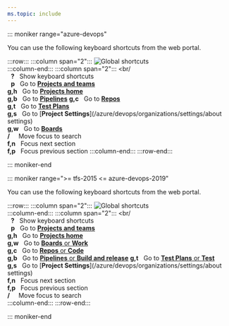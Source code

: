 ```yaml
---
ms.topic: include
---
```



<a id="global-shortcuts"></a>


::: moniker range="azure-devops"

You can use the following keyboard shortcuts from the web portal.

:::row:::
   :::column span="2":::
      ![Global shortcuts](/azure/devops/media/keyboard-shortcuts/global-shortcuts-cloud.png)  
   :::column-end:::
   :::column span="2":::
      <br/<br/>
      &nbsp;&nbsp;**?**&nbsp;&nbsp;&nbsp;Show keyboard shortcuts  
      &nbsp;&nbsp;**p**&nbsp;&nbsp;&nbsp;Go to [**Projects and teams**](/azure/devops/project/navigation/go-to-project-repo)  
      **g,h**&nbsp;&nbsp;&nbsp;Go to [**Projects home**](/azure/devops/project/navigation/go-to-project-repo)  
      **g,b**&nbsp;&nbsp;&nbsp;Go to [**Pipelines**](/azure/devops/pipelines/overview) 
      **g,c**&nbsp;&nbsp;&nbsp;Go to  [**Repos**](/azure/devops/repos/git/overview)  
      **g,t**&nbsp;&nbsp;&nbsp;Go to [**Test Plans**](/azure/devops/test/index)  
      **g,s**&nbsp;&nbsp;&nbsp;Go to [**Project Settings**](/azure/devops/organizations/settings/about settings)<br/>
      **g,w**&nbsp;&nbsp;&nbsp;Go to [**Boards**](/azure/devops/boards/get-started/what-is-azure-boards)   
      **/**&nbsp;&nbsp;&nbsp;&nbsp;&nbsp;Move focus to search<br/>
      **f,n**&nbsp;&nbsp;&nbsp;Focus next section<br/>
      **f,p**&nbsp;&nbsp;&nbsp;Focus previous section
   :::column-end:::
:::row-end:::
 
::: moniker-end


::: moniker range=">= tfs-2015 <= azure-devops-2019"

You can use the following keyboard shortcuts from the web portal.

:::row:::
   :::column span="2":::
      ![Global shortcuts](/azure/devops/media/keyboard-shortcuts/global-shortcuts.png)  
   :::column-end:::
   :::column span="2":::
      <br/<br/>
      &nbsp;&nbsp;**?**&nbsp;&nbsp;&nbsp;Show keyboard shortcuts  
      &nbsp;&nbsp;**p**&nbsp;&nbsp;&nbsp;Go to [**Projects and teams**](/azure/devops/project/navigation/go-to-project-repo)  
      **g,h**&nbsp;&nbsp;&nbsp;Go to [**Projects home**](/azure/devops/project/navigation/go-to-project-repo)  
      **g,w**&nbsp;&nbsp;&nbsp;Go to [**Boards** or **Work**](/azure/devops/boards/get-started/what-is-azure-boards)  
      **g,c**&nbsp;&nbsp;&nbsp;Go to  [**Repos** or **Code**](/azure/devops/repos/git/overview)  
      **g,b**&nbsp;&nbsp;&nbsp;Go to [**Pipelines** or **Build and release**](/azure/devops/pipelines/overview) 
      **g,t**&nbsp;&nbsp;&nbsp;Go to [**Test Plans** or **Test**](/azure/devops/test/index)  
      **g,s**&nbsp;&nbsp;&nbsp;Go to [**Project Settings**](/azure/devops/organizations/settings/about settings)<br/> 
      **f,n**&nbsp;&nbsp;&nbsp;Focus next section<br/>
      **f,p**&nbsp;&nbsp;&nbsp;Focus previous section<br/>
      **/**&nbsp;&nbsp;&nbsp;&nbsp;&nbsp;Move focus to search<br/>
   :::column-end:::
:::row-end:::
 
::: moniker-end
